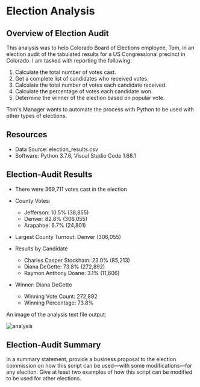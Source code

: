 # Election Analysis


## Overview of Election Audit
This analysis was to help Colorado Board of Elections employee, Tom, in an election audit of the tabulated results for a US Congressional precinct in Colorado. I am tasked with reporting the following:

1. Calculate the total number of votes cast.
2. Get a complete list of candidates who received votes.
3. Calculate the total number of votes each candidate received.
4. Calculate the percentage of votes each candidate won.
5. Determine the winner of the election based on popular vote.

 Tom's Manager wants to automate the process with Python to be used with other types of elections. 

 ## Resources
- Data Source: election_results.csv
- Software: Python 3.7.6, Visual Studio Code 1.68.1

## Election-Audit Results
* There were 369,711 votes cast in the election

* County Votes:
  * Jefferson: 10.5% (38,855)
  * Denver: 82.8% (306,055)
  * Arapahoe: 6.7% (24,801)

* Largest County Turnout: Denver (306,055)

* Results by Candidate 
  * Charles Casper Stockham: 23.0% (85,213)
  * Diana DeGette: 73.8% (272,892)
  * Raymon Anthony Doane: 3.1% (11,606)

* Winner: Diana DeGette
  * Winning Vote Count: 272,892
  * Winning Percentage: 73.8%

An image of the analysis text file output:

![analysis](resouces/results_txt.png)

## Election-Audit Summary
In a summary statement, provide a business proposal to the election commission on how this script can be used—with some modifications—for any election. Give at least two examples of how this script can be modified to be used for other elections.